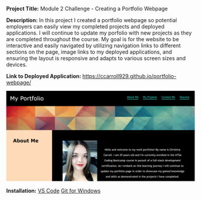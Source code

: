 **Project Title:** Module 2 Challenge - Creating a Portfolio Webpage

**Description:** In this project I created a portfolio webpage so potential employers can easily view my completed projects and deployed applications. I will continue to update my porfolio with new projects as they are completed throughout the course. My goal is for the website to be interactive and easily navigated by utilizing navigation links to different sections on the page, image links to my deployed applications, and ensuring the layout is responsive and adapts to various screen sizes and devices. 

**Link to Deployed Application:** https://ccarroll929.github.io/portfolio-webpage/

![Screenshot of Deployed Webpage](assets/images/portfolio-screenshot.PNG)

**Installation:** [VS Code](https://code.visualstudio.com/download)
                  [Git for Windows](https://gitforwindows.org/)  
